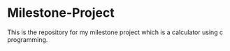 # Milestone-Project
This is the repository for my milestone project which is a calculator using c programming.
